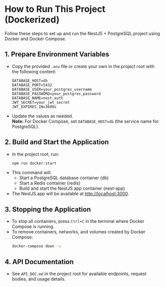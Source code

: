 # How to Run This Project (Dockerized)

Follow these steps to set up and run the NestJS + PostgreSQL project using Docker and Docker Compose.

## 1. Prepare Environment Variables

- Copy the provided `.env` file or create your own in the project root with the following content:
  ```env
  DATABASE_HOST=db
  DATABASE_PORT=5432
  DATABASE_USER=your_postgres_username
  DATABASE_PASSWORD=your_postgres_password
  DATABASE_NAME=nest_auth
  JWT_SECRET=your_jwt_secret
  JWT_EXPIRES_IN=3600s
  ```
- Update the values as needed.  
  **Note:** For Docker Compose, set `DATABASE_HOST=db` (the service name for PostgreSQL).

## 2. Build and Start the Application

- In the project root, run:
  ```sh
  npm run docker:start
  ```
- This command will:
  - Start a PostgreSQL database container (db)
  - Start a Redis container (redis)
  - Build and start the NestJS app container (nest-app)
- The NestJS app will be available at [http://localhost:3000](http://localhost:3000).

## 3. Stopping the Application

- To stop all containers, press `Ctrl+C` in the terminal where Docker Compose is running.
- To remove containers, networks, and volumes created by Docker Compose:
  ```sh
  docker-compose down -v
  ```

## 4. API Documentation

- See `API_DOC.md` in the project root for available endpoints, request bodies, and usage details.
